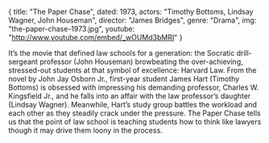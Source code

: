 {
  title: "The Paper Chase",
  dated: 1973,
  actors: "Timothy Bottoms, Lindsay Wagner, John Houseman",
  director: "James Bridges",
  genre: "Drama",
  img: "the-paper-chase-1973.jpg",
  youtube: "http://www.youtube.com/embed/_wOUMd3bMRI"
}

It’s the movie that defined law schools for a generation: the Socratic drill-sergeant professor (John Houseman) browbeating the over-achieving, stressed-out students at that symbol of excellence: Harvard Law. From the novel by John Jay Osborn Jr., first-year student James Hart (Timothy Bottoms) is obsessed with impressing his demanding professor, Charles W. Kingsfield Jr., and he falls into an affair with the law professor’s daughter (Lindsay Wagner). Meanwhile, Hart’s study group battles the workload and each other as they steadily crack under the pressure. The Paper Chase tells us that the point of law school is teaching students how to think like lawyers though it may drive them loony in the process.